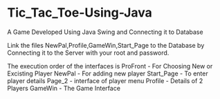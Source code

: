 # Tic_Tac_Toe-Using-Java
A Game Developed Using Java Swing and Connecting it to Database

Link the files NewPal,Profile,GameWin,Start_Page to the Database by Connecting it to the Server with your root and password.

The execution order of the interfaces is
ProFront - For Choosing New or Excisting Player
NewPal - For adding new player
Start_Page - To enter player details
Page_2 - interface of player menu
Profile - Details of 2 Players
GameWin - The Game Interface
